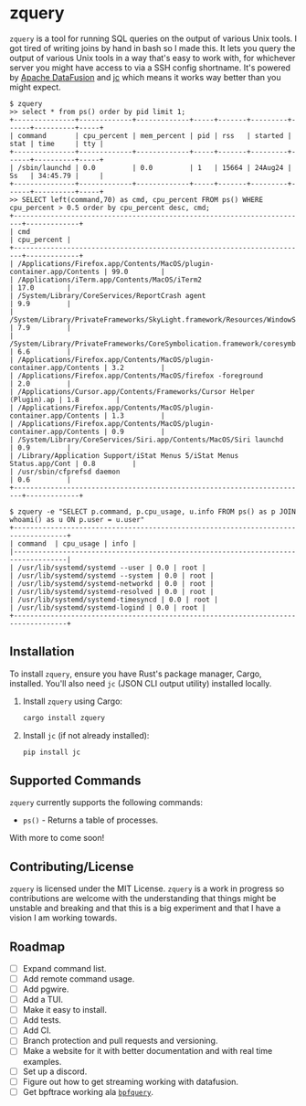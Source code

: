 # zquery

`zquery` is a tool for running SQL queries on the output of various Unix tools. I got tired of writing joins by hand in bash so I made this. It lets you query the output of various Unix tools in a way that's easy to work with, for whichever server you might have access to via a SSH config shortname. It's powered by [Apache DataFusion](https://datafusion.apache.org/) and [jc](https://github.com/kellyjonbrazil/jc) which means it works way better than you might expect.

```
$ zquery 
>> select * from ps() order by pid limit 1;
+---------------+-------------+-------------+-----+-------+---------+------+----------+-----+
| command       | cpu_percent | mem_percent | pid | rss   | started | stat | time     | tty |
+---------------+-------------+-------------+-----+-------+---------+------+----------+-----+
| /sbin/launchd | 0.0         | 0.0         | 1   | 15664 | 24Aug24 | Ss   | 34:45.79 |     |
+---------------+-------------+-------------+-----+-------+---------+------+----------+-----+
>> SELECT left(command,70) as cmd, cpu_percent FROM ps() WHERE cpu_percent > 0.5 order by cpu_percent desc, cmd;
+------------------------------------------------------------------------+-------------+
| cmd                                                                    | cpu_percent |
+------------------------------------------------------------------------+-------------+
| /Applications/Firefox.app/Contents/MacOS/plugin-container.app/Contents | 99.0        |
| /Applications/iTerm.app/Contents/MacOS/iTerm2                          | 17.0        |
| /System/Library/CoreServices/ReportCrash agent                         | 9.9         |
| /System/Library/PrivateFrameworks/SkyLight.framework/Resources/WindowS | 7.9         |
| /System/Library/PrivateFrameworks/CoreSymbolication.framework/coresymb | 6.6         |
| /Applications/Firefox.app/Contents/MacOS/plugin-container.app/Contents | 3.2         |
| /Applications/Firefox.app/Contents/MacOS/firefox -foreground           | 2.0         |
| /Applications/Cursor.app/Contents/Frameworks/Cursor Helper (Plugin).ap | 1.8         |
| /Applications/Firefox.app/Contents/MacOS/plugin-container.app/Contents | 1.3         |
| /Applications/Firefox.app/Contents/MacOS/plugin-container.app/Contents | 0.9         |
| /System/Library/CoreServices/Siri.app/Contents/MacOS/Siri launchd      | 0.9         |
| /Library/Application Support/iStat Menus 5/iStat Menus Status.app/Cont | 0.8         |
| /usr/sbin/cfprefsd daemon                                              | 0.6         |
+------------------------------------------------------------------------+-------------+

$ zquery -e "SELECT p.command, p.cpu_usage, u.info FROM ps() as p JOIN whoami() as u ON p.user = u.user"
+-----------------------------------------------------------------------------------+
| command  | cpu_usage | info |
|-----------------------------------------------------------------------------------|
| /usr/lib/systemd/systemd --user | 0.0 | root |
| /usr/lib/systemd/systemd --system | 0.0 | root |
| /usr/lib/systemd/systemd-networkd | 0.0 | root |
| /usr/lib/systemd/systemd-resolved | 0.0 | root |
| /usr/lib/systemd/systemd-timesyncd | 0.0 | root |
| /usr/lib/systemd/systemd-logind | 0.0 | root |
+-----------------------------------------------------------------------------------+
```



## Installation

To install `zquery`, ensure you have Rust's package manager, Cargo, installed. You'll also need `jc` (JSON CLI output utility) installed locally.

1. Install `zquery` using Cargo:

   ```bash
   cargo install zquery
   ```

2. Install `jc` (if not already installed):

   ```bash
   pip install jc
   ```

## Supported Commands

`zquery` currently supports the following commands:

- `ps()` - Returns a table of processes.

With more to come soon! 

## Contributing/License

`zquery` is licensed under the MIT License. `zquery` is a work in progress so contributions are welcome with the understanding that things might be unstable and breaking and that this is a big experiment and that I have a vision I am working towards.

## Roadmap 

- [ ] Expand command list. 
- [ ] Add remote command usage. 
- [ ] Add pgwire.
- [ ] Add a TUI. 
- [ ] Make it easy to install.
- [ ] Add tests. 
- [ ] Add CI.
- [ ] Branch protection and pull requests and versioning.
- [ ] Make a website for it with better documentation and with real time examples.
- [ ] Set up a discord.
- [ ] Figure out how to get streaming working with datafusion. 
- [ ] Get bpftrace working ala [`bpfquery`](https://bpfquery.com).
